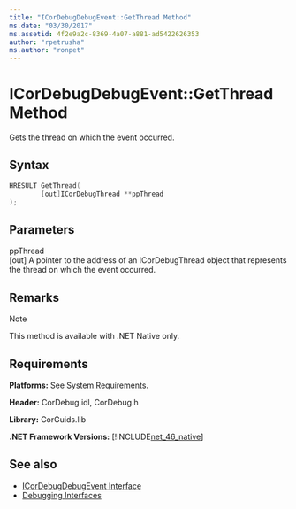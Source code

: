 ```yaml
---
title: "ICorDebugDebugEvent::GetThread Method"
ms.date: "03/30/2017"
ms.assetid: 4f2e9a2c-8369-4a07-a881-ad5422626353
author: "rpetrusha"
ms.author: "ronpet"
---
```

# ICorDebugDebugEvent::GetThread Method
Gets the thread on which the event occurred.  
  
## Syntax  
  
```cpp  
HRESULT GetThread(  
        [out]ICorDebugThread **ppThread  
);  
```  
  
## Parameters  
 ppThread  
 [out] A pointer to the address of an ICorDebugThread object that represents the thread on which the event occurred.  
  
## Remarks  
  
> [!NOTE]
> This method is available with .NET Native only.  
  
## Requirements  
 **Platforms:** See [System Requirements](../../../../docs/framework/get-started/system-requirements.md).  
  
 **Header:** CorDebug.idl, CorDebug.h  
  
 **Library:** CorGuids.lib  
  
 **.NET Framework Versions:** [!INCLUDE[net_46_native](../../../../includes/net-46-native-md.md)]  
  
## See also

- [ICorDebugDebugEvent Interface](../../../../docs/framework/unmanaged-api/debugging/icordebugdebugevent-interface.md)
- [Debugging Interfaces](../../../../docs/framework/unmanaged-api/debugging/debugging-interfaces.md)
